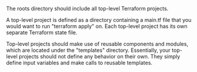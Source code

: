 The roots directory should include all top-level Terraform projects.

A top-level project is defined as a directory containing a main.tf file
that you would want to run "terraform apply" on. Each top-level project
has its own separate Terraform state file.

Top-level projects should make use of reusable components and modules,
which are located under the "templates" directory. Essentially, your
top-level projects should not define any behavior on their own. They simply 
define input variables and make calls to reusable templates.